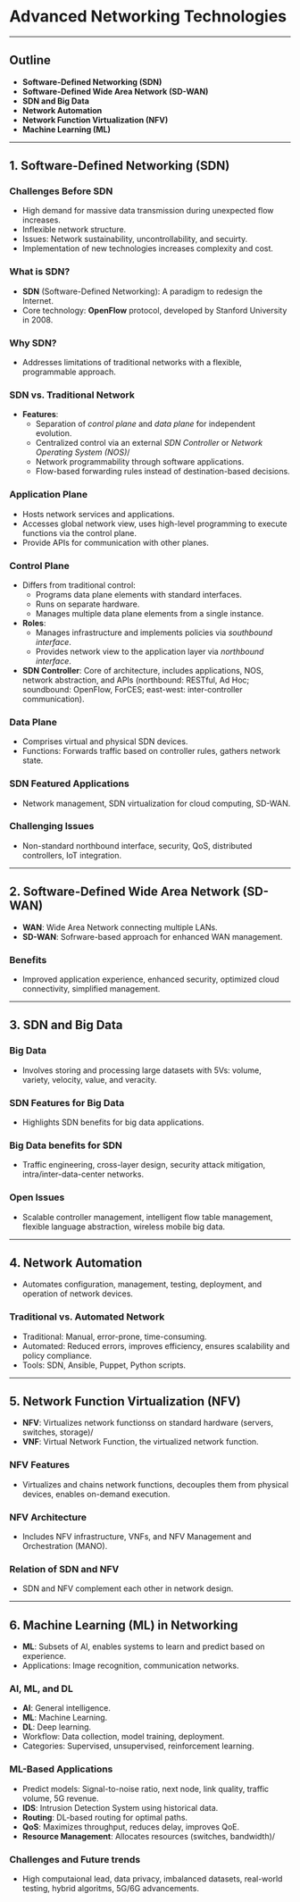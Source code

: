 # Advanced Networking Technologies

---

## Outline
- **Software-Defined Networking (SDN)**
- **Software-Defined Wide Area Network (SD-WAN)**
- **SDN and Big Data**
- **Network Automation**
- **Network Function Virtualization (NFV)**
- **Machine Learning (ML)**

---

## 1. Software-Defined Networking (SDN)
### Challenges Before SDN
- High demand for massive data transmission during unexpected flow increases.
- Inflexible network structure.
- Issues: Network sustainability, uncontrollability, and secuirty.
- Implementation of new technologies increases complexity and cost.

### What is SDN?
- **SDN** (Software-Defined Networking): A paradigm to redesign the Internet.
- Core technology: **OpenFlow** protocol, developed by Stanford University in 2008.

### Why SDN?
- Addresses limitations of traditional networks with a flexible, programmable approach.

### SDN vs. Traditional Network
- **Features**:
  - Separation of *control plane* and *data plane* for independent evolution.
  - Centralized control via an external *SDN Controller* or *Network Operating System (NOS)*/
  - Network programmability through software applications.
  - Flow-based forwarding rules instead of destination-based decisions.

### Application Plane
- Hosts network services and applications.
- Accesses global network view, uses high-level programming to execute functions via the control plane.
- Provide APIs for communication with other planes.

### Control Plane
- Differs from traditional control:
  - Programs data plane elements with standard interfaces.
  - Runs on separate hardware.
  - Manages multiple data plane elements from a single instance.
- **Roles**:
  - Manages infrastructure and implements policies via *southbound interface*.
  - Provides network view to the application layer via *northbound interface*.
- **SDN Controller**: Core of architecture, includes applications, NOS, network abstraction, and APIs (northbound: RESTful, Ad Hoc; soundbound: OpenFlow, ForCES; east-west: inter-controller communication).

### Data Plane
- Comprises virtual and physical SDN devices.
- Functions: Forwards traffic based on controller rules, gathers network state.

### SDN Featured Applications
- Network management, SDN virtualization for cloud computing, SD-WAN.

### Challenging Issues
- Non-standard northbound interface, security, QoS, distributed controllers, IoT integration.

---

## 2. Software-Defined Wide Area Network (SD-WAN)
- **WAN**: Wide Area Network connecting multiple LANs.
- **SD-WAN**: Sofrware-based approach for enhanced WAN management.

### Benefits
- Improved application experience, enhanced security, optimized cloud connectivity, simplified management.

---

## 3. SDN and Big Data
### Big Data
- Involves storing and processing large datasets with 5Vs: volume, variety, velocity, value, and veracity.

### SDN Features for Big Data
- Highlights SDN benefits for big data applications.

### Big Data benefits for SDN
- Traffic engineering, cross-layer design, security attack mitigation, intra/inter-data-center networks.

### Open Issues
- Scalable controller management, intelligent flow table management, flexible language abstraction, wireless mobile big data.

---

## 4. Network Automation
- Automates configuration, management, testing, deployment, and operation of network devices.

### Traditional vs. Automated Network
- Traditional: Manual, error-prone, time-consuming.
- Automated: Reduced errors, improves efficiency, ensures scalability and policy compliance.
- Tools: SDN, Ansible, Puppet, Python scripts.

---

## 5. Network Function Virtualization (NFV)
- **NFV**: Virtualizes network functionss on standard hardware (servers, switches, storage)/
- **VNF**: Virtual Network Function, the virtualized network function.

### NFV Features
- Virtualizes and chains network functions, decouples them from physical devices, enables on-demand execution.

### NFV Architecture
- Includes NFV infrastructure, VNFs, and NFV Management and Orchestration (MANO).

### Relation of SDN and NFV
- SDN and NFV complement each other in network design.

---

## 6. Machine Learning (ML) in Networking
- **ML**: Subsets of AI, enables systems to learn and predict based on experience.
- Applications: Image recognition, communication networks.

### AI, ML, and DL
- **AI**: General intelligence.
- **ML**: Machine Learning.
- **DL**: Deep learning.
- Workflow: Data collection, model training, deployment.
- Categories: Supervised, unsupervised, reinforcement learning.

### ML-Based Applications
- Predict models: Signal-to-noise ratio, next node, link quality, traffic volume, 5G revenue.
- **IDS**: Intrusion Detection System using historical data.
- **Routing**: DL-based routing for optimal paths.
- **QoS**: Maximizes throughput, reduces delay, improves QoE.
- **Resource Management**: Allocates resources (switches, bandwidth)/

### Challenges and Future trends
- High computaional lead, data privacy, imbalanced datasets, real-world testing, hybrid algoritms, 5G/6G advancements.